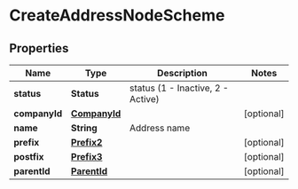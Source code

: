 

# CreateAddressNodeScheme


## Properties

| Name | Type | Description | Notes |
|------------ | ------------- | ------------- | -------------|
|**status** | **Status** | status (1 - Inactive, 2 - Active) |  |
|**companyId** | [**CompanyId**](CompanyId.md) |  |  [optional] |
|**name** | **String** | Address name |  |
|**prefix** | [**Prefix2**](Prefix2.md) |  |  [optional] |
|**postfix** | [**Prefix3**](Prefix3.md) |  |  [optional] |
|**parentId** | [**ParentId**](ParentId.md) |  |  [optional] |




